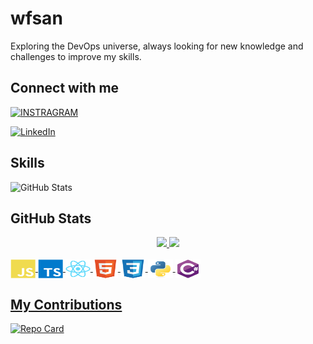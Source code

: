 # wfsan

Exploring the DevOps universe, always looking for new knowledge and challenges to improve my skills.

## Connect with me
[![INSTRAGRAM](https://img.shields.io/badge/instagram-000?style=for-the-badge&logo=instagram&logoColor=008000)](https://www.instagram.com/_wellington_franklin/)

[![LinkedIn](https://img.shields.io/badge/LinkedIn-000?style=for-the-badge&logo=linkedin&logoColor=008000)](https://www.linkedin.com/in/wellington-franklin/)
## Skills
![GitHub Stats](https://github-readme-stats.vercel.app/api?username=wfsan&theme=transparent&bg_color=000&border_color=30A3DC&show_icons=true&icon_color=008000&title_color=008000&text_color=FFF&hide_title=true&hide=stars)



## GitHub Stats
<div align="center">
  <a href="https://github.com/wfsan">
  <img height="180em" src="https://github-readme-stats.vercel.app/api?username=wfsan&show_icons=true&theme=github_dark&include_all_commits=true&count_private=true"/>
  <img height="180em" src="https://github-readme-stats.vercel.app/api/top-langs/?username=wfsan&layout=compact&langs_count=7&theme=github_dark"/>
</div>
<div style="display: inline_block"><br>
  <img align="center" alt="Rafa-Js" height="30" width="40" src="https://raw.githubusercontent.com/devicons/devicon/master/icons/javascript/javascript-plain.svg">
  <img align="center" alt="Rafa-Ts" height="30" width="40" src="https://raw.githubusercontent.com/devicons/devicon/master/icons/typescript/typescript-plain.svg">
  <img align="center" alt="Rafa-React" height="30" width="40" src="https://raw.githubusercontent.com/devicons/devicon/master/icons/react/react-original.svg">
  <img align="center" alt="Rafa-HTML" height="30" width="40" src="https://raw.githubusercontent.com/devicons/devicon/master/icons/html5/html5-original.svg">
  <img align="center" alt="Rafa-CSS" height="30" width="40" src="https://raw.githubusercontent.com/devicons/devicon/master/icons/css3/css3-original.svg">
  <img align="center" alt="Rafa-Python" height="30" width="40" src="https://raw.githubusercontent.com/devicons/devicon/master/icons/python/python-original.svg">
  <img align="center" alt="Rafa-Csharp" height="30" width="40" src="https://raw.githubusercontent.com/devicons/devicon/master/icons/csharp/csharp-original.svg">
<!--   <img align="right" alt="Rafa-pic" height="150" style="border-radius:50px;" src="https://media.discordapp.net/attachments/639956127056134178/890373478988013628/Publicacoes_Instagram_1_1.png?width=676&height=676"> -->
</div>

## My Contributions

[![Repo Card](https://github-readme-stats.vercel.app/api/pin/?username=WevCode&repo=dio-lab-open-source&bg_color=000&border_color=30A3DC&show_icons=true&icon_color=30A3DC&title_color=ffd700&text_color=FFF)](https://github.com/wfsan/dio-lab-open-source)